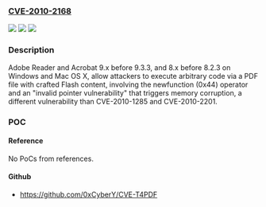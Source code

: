 ### [CVE-2010-2168](https://cve.mitre.org/cgi-bin/cvename.cgi?name=CVE-2010-2168)
![](https://img.shields.io/static/v1?label=Product&message=n%2Fa&color=blue)
![](https://img.shields.io/static/v1?label=Version&message=n%2Fa&color=blue)
![](https://img.shields.io/static/v1?label=Vulnerability&message=n%2Fa&color=brighgreen)

### Description

Adobe Reader and Acrobat 9.x before 9.3.3, and 8.x before 8.2.3 on Windows and Mac OS X, allow attackers to execute arbitrary code via a PDF file with crafted Flash content, involving the newfunction (0x44) operator and an "invalid pointer vulnerability" that triggers memory corruption, a different vulnerability than CVE-2010-1285 and CVE-2010-2201.

### POC

#### Reference
No PoCs from references.

#### Github
- https://github.com/0xCyberY/CVE-T4PDF

